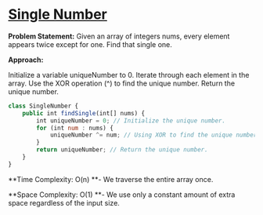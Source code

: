 # [ Single Number](https://leetcode.com/problems/single-number/description/ " Single Number")

**Problem Statement:** Given an array of integers nums, every element appears twice except for one. Find that single one.

**Approach:**

Initialize a variable uniqueNumber to 0.
Iterate through each element in the array.
Use the XOR operation (^) to find the unique number.
Return the unique number.

```javascript
class SingleNumber {
    public int findSingle(int[] nums) {
        int uniqueNumber = 0; // Initialize the unique number.
        for (int num : nums) {
            uniqueNumber ^= num; // Using XOR to find the unique number.
        }
        return uniqueNumber; // Return the unique number.
    }
}
```

**Time Complexity: O(n) **- We traverse the entire array once.

**Space Complexity: O(1) **- We use only a constant amount of extra space regardless of the input size.
